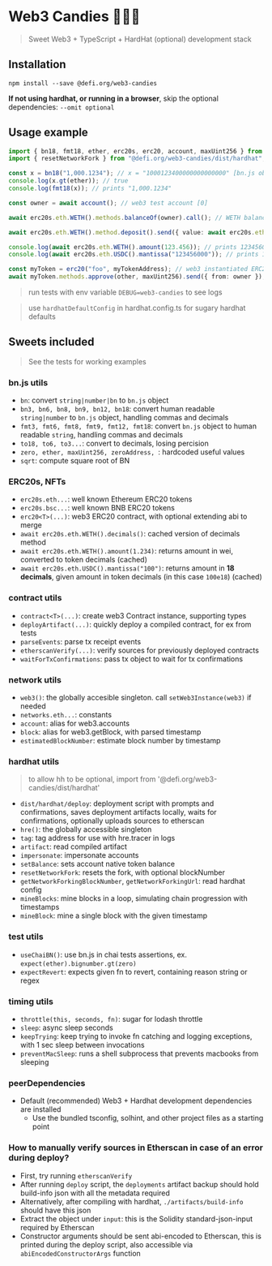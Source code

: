 # Web3 Candies 🍬🍭🍦

> Sweet Web3 + TypeScript + HardHat (optional) development stack

## Installation

`npm install --save @defi.org/web3-candies`

**If not using hardhat, or running in a browser**, skip the optional dependencies: `--omit optional`

## Usage example

```typescript
import { bn18, fmt18, ether, erc20s, erc20, account, maxUint256 } from "@defi.org/web3-candies";
import { resetNetworkFork } from "@defi.org/web3-candies/dist/hardhat"; // to allow hardhat dependencies to be optional

const x = bn18("1,000.1234"); // x = "1000123400000000000000" [bn.js object representing wei, parsed with 18 decimals]
console.log(x.gt(ether)); // true
console.log(fmt18(x)); // prints "1,000.1234"

const owner = await account(); // web3 test account [0]

await erc20s.eth.WETH().methods.balanceOf(owner).call(); // WETH balance of

await erc20s.eth.WETH().method.deposit().send({ value: await erc20s.eth.WETH().amount(123.456), from: owner});

console.log(await erc20s.eth.WETH().amount(123.456)); // prints 123456000000000000000
console.log(await erc20s.eth.USDC().mantissa("123456000")); // prints 123456000000000000000 (18 decimals)

const myToken = erc20("foo", myTokenAddress); // web3 instantiated ERC20 Contract
await myToken.methods.approve(other, maxUint256).send({ from: owner }); // approve max uint value for other to spend
```

> run tests with env variable `DEBUG=web3-candies` to see logs

> use `hardhatDefaultConfig` in hardhat.config.ts for sugary hardhat defaults

## Sweets included

> See the tests for working examples

### bn.js utils

- `bn`: convert `string|number|bn` to `bn.js` object
- `bn3, bn6, bn8, bn9, bn12, bn18`: convert human readable `string|number` to `bn.js` object, handling commas and decimals
- `fmt3, fmt6, fmt8, fmt9, fmt12, fmt18`: convert `bn.js` object to human readable `string`, handling commas and decimals
- `to18, to6, to3...`: convert to decimals, losing percision
- `zero, ether, maxUint256, zeroAddress, `: hardcoded useful values
- `sqrt`: compute square root of BN

### ERC20s, NFTs

- `erc20s.eth...`: well known Ethereum ERC20 tokens
- `erc20s.bsc...`: well known BNB ERC20 tokens
- `erc20<T>(...)`: web3 ERC20 contract, with optional extending abi to merge
- `await erc20s.eth.WETH().decimals()`: cached version of decimals method
- `await erc20s.eth.WETH().amount(1.234)`: returns amount in wei, converted to token decimals (cached)
- `await erc20s.eth.USDC().mantissa("100")`: returns amount in **18 decimals**, given amount in token decimals (in this case `100e18`) (cached)

### contract utils

- `contract<T>(...)`: create web3 Contract instance, supporting types
- `deployArtifact(...)`: quickly deploy a compiled contract, for ex from tests
- `parseEvents`: parse tx receipt events
- `etherscanVerify(...)`: verify sources for previously deployed contracts
- `waitForTxConfirmations`: pass tx object to wait for tx confirmations

### network utils

- `web3()`: the globally accesible singleton. call `setWeb3Instance(web3)` if needed
- `networks.eth...`: constants
- `account`: alias for web3.accounts
- `block`: alias for web3.getBlock, with parsed timestamp
- `estimatedBlockNumber`: estimate block number by timestamp

### hardhat utils

> to allow hh to be optional, import from '@defi.org/web3-candies/dist/hardhat'

- `dist/hardhat/deploy`: deployment script with prompts and confirmations, saves deployment artifacts locally, waits for confirmations, optionally uploads sources to etherscan
- `hre()`: the globally accessible singleton
- `tag`: tag address for use with hre.tracer in logs
- `artifact`: read compiled artifact
- `impersonate`: impersonate accounts
- `setBalance`: sets account native token balance
- `resetNetworkFork`: resets the fork, with optional blockNumber
- `getNetworkForkingBlockNumber`, `getNetworkForkingUrl`: read hardhat config
- `mineBlocks`: mine blocks in a loop, simulating chain progression with timestamps
- `mineBlock`: mine a single block with the given timestamp

### test utils

- `useChaiBN()`: use bn.js in chai tests assertions, ex. `expect(ether).bignumber.gt(zero)`
- `expectRevert`: expects given fn to revert, containing reason string or regex

### timing utils

- `throttle(this, seconds, fn)`: sugar for lodash throttle
- `sleep`: async sleep seconds
- `keepTrying`: keep trying to invoke fn catching and logging exceptions, with 1 sec sleep between invocations
- `preventMacSleep`: runs a shell subprocess that prevents macbooks from sleeping

### peerDependencies

- Default (recommended) Web3 + Hardhat development dependencies are installed
    - Use the bundled tsconfig, solhint, and other project files as a starting point

### How to manually verify sources in Etherscan in case of an error during deploy?

- First, try running `etherscanVerify`
- After running `deploy` script, the `deployments` artifact backup should hold build-info json with all the metadata required
- Alternatively, after compiling with hardhat, `./artifacts/build-info` should have this json
- Extract the object under `input`: this is the Solidity standard-json-input required by Etherscan
- Constructor arguments should be sent abi-encoded to Etherscan, this is printed during the deploy script, also accessible via `abiEncodedConstructorArgs` function
